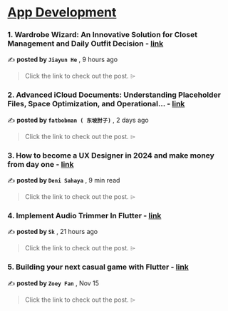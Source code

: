 
<h1><a href=https://medium.com/tag/mobile-app-development/recommended target="_blank" rel="noopener noreferrer">App Development</a></h1>
<h3>1. Wardrobe Wizard: An Innovative Solution for Closet Management and Daily Outfit Decision - <a href=https://medium.com/@valica.he.0061/wardrobe-wizard-an-innovative-solution-for-closet-management-and-daily-outfit-decision-55976fd67036?source=tag_recommended_feed---------0-84----------mobile_app_development----------27e0f59f_fa15_4d92_a27d_307668398112------- target="_blank" rel="noopener noreferrer">link</a></h3>

✍️ **posted by `Jiayun He`** <date> , 9 hours ago</date>

<blockquote>Click the link to check out the post. ⌲</blockquote>

<h3>2. Advanced iCloud Documents: Understanding Placeholder Files, Space Optimization, and Operational… - <a href=https://medium.com/itnext/advanced-icloud-documents-understanding-placeholder-files-space-optimization-and-operational-759b29c17e10?source=tag_recommended_feed---------1-107----------mobile_app_development----------27e0f59f_fa15_4d92_a27d_307668398112------- target="_blank" rel="noopener noreferrer">link</a></h3>

✍️ **posted by `fatbobman ( 东坡肘子)`** <date> , 2 days ago</date>

<blockquote>Click the link to check out the post. ⌲</blockquote>

<h3>3. How to become a UX Designer in 2024 and make money from day one - <a href=https://medium.com/design-bootcamp/how-to-become-a-ux-designer-in-2024-and-make-money-from-day-one-d1ccfa259503?source=tag_recommended_feed---------2-85----------mobile_app_development----------27e0f59f_fa15_4d92_a27d_307668398112------- target="_blank" rel="noopener noreferrer">link</a></h3>

✍️ **posted by `Deni Sahaya`** <date> , 9 min read</date>

<blockquote>Click the link to check out the post. ⌲</blockquote>

<h3>4. Implement Audio Trimmer In Flutter - <a href=https://medium.com/flutterdevs/implement-audio-trimmer-in-flutter-92007cb2ce0a?source=tag_recommended_feed---------3-84----------mobile_app_development----------27e0f59f_fa15_4d92_a27d_307668398112------- target="_blank" rel="noopener noreferrer">link</a></h3>

✍️ **posted by `Sk`** <date> , 21 hours ago</date>

<blockquote>Click the link to check out the post. ⌲</blockquote>

<h3>5. Building your next casual game with Flutter - <a href=https://medium.com/flutter/building-your-next-casual-game-with-flutter-716ef457e440?source=tag_recommended_feed---------4-107----------mobile_app_development----------27e0f59f_fa15_4d92_a27d_307668398112------- target="_blank" rel="noopener noreferrer">link</a></h3>

✍️ **posted by `Zoey Fan`** <date> , Nov 15</date>

<blockquote>Click the link to check out the post. ⌲</blockquote>

